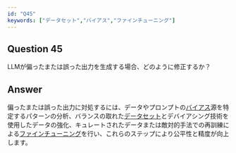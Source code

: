 ```yaml
---
id: "Q45"
keywords: ["データセット","バイアス","ファインチューニング"]
---
```


## Question 45

LLMが偏ったまたは誤った出力を生成する場合、どのように修正するか？

## Answer

偏ったまたは誤った出力に対処するには、データやプロンプトの[バイアス](../keypoints/バイアス.md?context=ai)源を特定するパターンの分析、バランスの取れた[データセット](../keypoints/データセット.md?context=ai)とデバイアシング技術を使用したデータの強化、キュレートされたデータまたは敵対的手法での再訓練による[ファインチューニング](../keypoints/ファインチューニング.md?context=ai)を行い、これらのステップにより公平性と精度が向上します。
